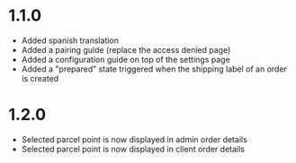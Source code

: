 # 1.1.0
 - Added spanish translation
 - Added a pairing guide (replace the access denied page)
 - Added a configuration guide on top of the settings page
 - Added a "prepared" state triggered when the shipping label of an order is created

 # 1.2.0
  - Selected parcel point is now displayed in admin order details
  - Selected parcel point is now displayed in client order details
